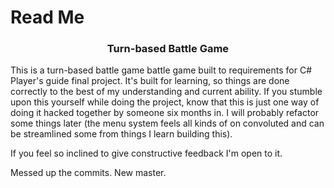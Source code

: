 <h1> Read Me</h1>

<div style="text-align: center;"><h3>Turn-based Battle Game</h3></div>

This is a turn-based battle game battle game built to requirements for C# Player's guide final project.
It's built for learning, so things are done correctly to the best of my understanding and current ability. If you stumble upon this yourself 
while doing the project, know that this is just one way of doing it hacked together by someone six months in. 
I will probably refactor some things later (the menu system feels all kinds of on convoluted and can be streamlined some from things I learn building this). 

If you feel so inclined 
to give constructive feedback I'm open to it. 

Messed up the commits. New master.
